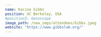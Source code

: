 ```yaml
---
name: Karine Gibbs
position: UC Berkeley, USA
#position3: Genoscope
image_path: /new_imgs/attendees/Gibbs.jpeg
website: "https://www.gibbslab.org/"
---
```

